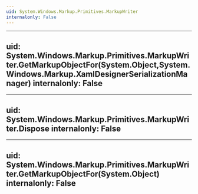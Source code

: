```yaml
---
uid: System.Windows.Markup.Primitives.MarkupWriter
internalonly: False
---
```


---
uid: System.Windows.Markup.Primitives.MarkupWriter.GetMarkupObjectFor(System.Object,System.Windows.Markup.XamlDesignerSerializationManager)
internalonly: False
---

---
uid: System.Windows.Markup.Primitives.MarkupWriter.Dispose
internalonly: False
---

---
uid: System.Windows.Markup.Primitives.MarkupWriter.GetMarkupObjectFor(System.Object)
internalonly: False
---
